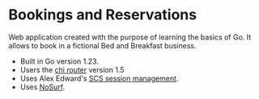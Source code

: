 # Bookings and Reservations

Web application created with the purpose of learning the basics of Go. It allows to book in a fictional Bed and Breakfast business.

- Built in Go version 1.23.
- Users the [chi router](https://github.com/go-chi/chi) version 1.5
- Uses Alex Edward's [SCS session management](https://github.com/alexedwards/scs/v2).
- Uses [NoSurf](https://github.com/justinas/nosurf).
